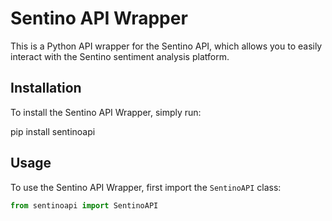 # Sentino API Wrapper

This is a Python API wrapper for the Sentino API, which allows you to easily interact with the Sentino sentiment analysis platform.

## Installation

To install the Sentino API Wrapper, simply run:

pip install sentinoapi

## Usage

To use the Sentino API Wrapper, first import the `SentinoAPI` class:

```python
from sentinoapi import SentinoAPI